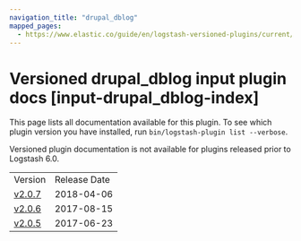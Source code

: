 ```yaml
---
navigation_title: "drupal_dblog"
mapped_pages:
  - https://www.elastic.co/guide/en/logstash-versioned-plugins/current/input-drupal_dblog-index.html
---
```


# Versioned drupal_dblog input plugin docs [input-drupal_dblog-index]

This page lists all documentation available for this plugin. To see which plugin version you have installed, run `bin/logstash-plugin list --verbose`.

Versioned plugin documentation is not available for plugins released prior to Logstash 6.0.

| | |
| :- | :- |
| Version | Release Date |
| [v2.0.7](v2-0-7-plugins-inputs-drupal_dblog.md) | 2018-04-06 |
| [v2.0.6](v2-0-6-plugins-inputs-drupal_dblog.md) | 2017-08-15 |
| [v2.0.5](v2-0-5-plugins-inputs-drupal_dblog.md) | 2017-06-23 |
